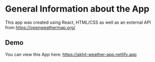 # General Information about the App

This app was created using React, HTML/CSS as well as an external API from https://openweathermap.org/

## Demo

You can view this App here: 
https://akhil-weather-app.netlify.app
